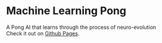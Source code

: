 # Machine Learning Pong
A Pong AI that learns through the process of neuro-evolution  
Check it out on [Github Pages](https://hadley31.github.io/pong-neuro-evolution).
